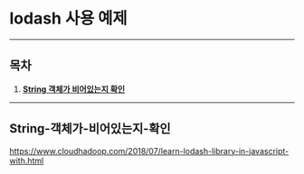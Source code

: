# lodash 사용 예제

---

## 목차
1.  **[String 객체가 비어있는지 확인](#String-객체가-비어있는지-확인)**


---

## String-객체가-비어있는지-확인




https://www.cloudhadoop.com/2018/07/learn-lodash-library-in-javascript-with.html  
